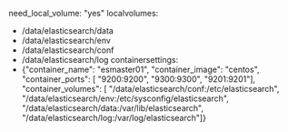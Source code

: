 
need_local_volume: "yes"
localvolumes:
  - /data/elasticsearch/data
  - /data/elasticsearch/env
  - /data/elasticsearch/conf
  - /data/elasticsearch/log
containersettings:
 - {"container_name": "esmaster01", "container_image": "centos", "container_ports": [ "9200:9200", "9300:9300", "9201:9201"], "container_volumes": [ "/data/elasticsearch/conf:/etc/elasticsearch", "/data/elasticsearch/env:/etc/sysconfig/elasticsearch", "/data/elasticsearch/data:/var/lib/elasticsearch", "/data/elasticsearch/log:/var/log/elasticsearch"]}
 
 
 
